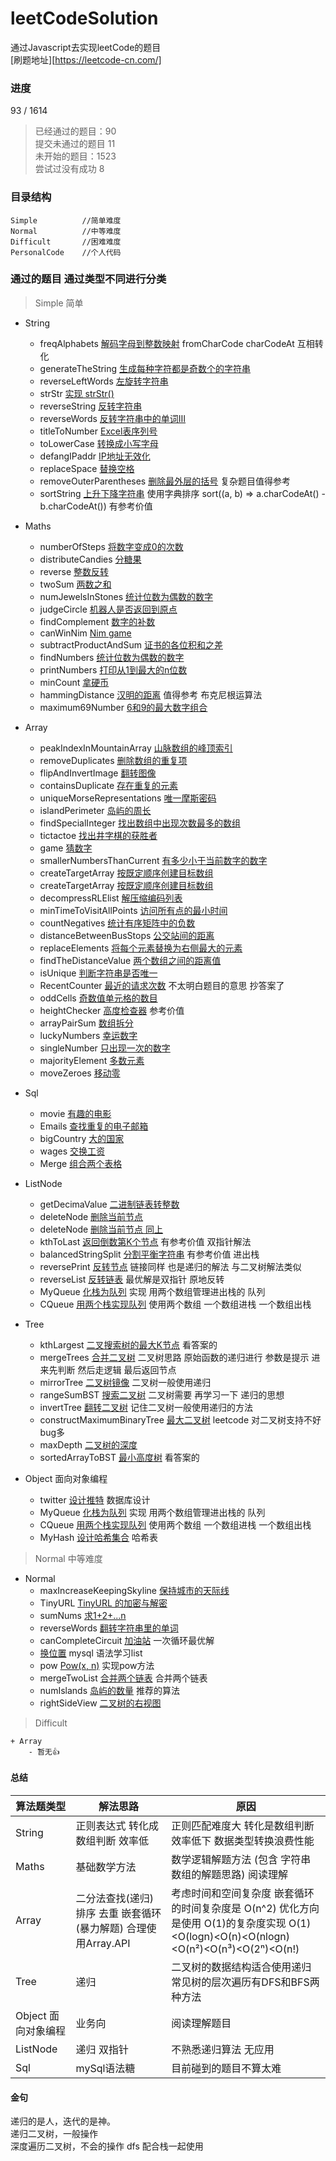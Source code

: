 # leetCodeSolution
通过Javascript去实现leetCode的题目  
[刷题地址][https://leetcode-cn.com/]  

### 进度
93 / 1614

> 已经通过的题目：90  
> 提交未通过的题目 11  
> 未开始的题目：1523  
> 尝试过没有成功 8 

### 目录结构
```
Simple          //简单难度
Normal          //中等难度
Difficult       //困难难度
PersonalCode    //个人代码
```


### 通过的题目 通过类型不同进行分类
> Simple 简单
- String
    - freqAlphabets [解码字母到整数映射](https://leetcode-cn.com/problems/decrypt-string-from-alphabet-to-integer-mapping/) fromCharCode charCodeAt 互相转化
    - generateTheString [生成每种字符都是奇数个的字符串](https://leetcode-cn.com/problems/generate-a-string-with-characters-that-have-odd-counts/)
    - reverseLeftWords [左旋转字符串](https://leetcode-cn.com/problems/zuo-xuan-zhuan-zi-fu-chuan-lcof/)
    - strStr [实现 strStr()](https://leetcode-cn.com/problems/implement-strstr/)
    - reverseString [反转字符串](https://leetcode-cn.com/problems/reverse-string/)
    - reverseWords [反转字符串中的单词Ⅲ](https://leetcode-cn.com/problems/reverse-words-in-a-string-iii/)
    - titleToNumber [Excel表序列号](https://leetcode-cn.com/problems/excel-sheet-column-number/)
    - toLowerCase [转换成小写字母](https://leetcode-cn.com/problems/to-lower-case/)
    - defangIPaddr [IP地址无效化](https://leetcode-cn.com/problems/defanging-an-ip-address/)
    - replaceSpace [替换空格](https://leetcode-cn.com/problems/ti-huan-kong-ge-lcof/)
    - removeOuterParentheses [删除最外层的括号](https://leetcode-cn.com/problems/remove-outermost-parentheses/) 复杂题目值得参考
    - sortString [上升下降字符串](https://leetcode-cn.com/problems/increasing-decreasing-string/) 使用字典排序 sort((a, b) => a.charCodeAt() - b.charCodeAt()) 有参考价值

- Maths
    - numberOfSteps [将数字变成0的次数](https://leetcode-cn.com/problems/number-of-steps-to-reduce-a-number-to-zero/)
    - distributeCandies [分糖果](https://leetcode-cn.com/problems/distribute-candies/)
    - reverse [整数反转](https://leetcode-cn.com/problems/reverse-integer/)
    - twoSum [两数之和](https://leetcode-cn.com/problems/two-sum/)
    - numJewelsInStones [统计位数为偶数的数字](https://leetcode-cn.com/problems/find-numbers-with-even-number-of-digits/)
    - judgeCircle [机器人是否返回到原点](https://leetcode-cn.com/problems/robot-return-to-origin/)
    - findComplement [数字的补数](https://leetcode-cn.com/problems/number-complement/)
    - canWinNim [Nim game](https://leetcode-cn.com/problems/nim-game/)
    - subtractProductAndSum [证书的各位积和之差](https://leetcode-cn.com/problems/subtract-the-product-and-sum-of-digits-of-an-integer/)
    - findNumbers [统计位数为偶数的数字](https://leetcode-cn.com/problems/find-numbers-with-even-number-of-digits/)
    - printNumbers [打印从1到最大的n位数](https://leetcode-cn.com/problems/da-yin-cong-1dao-zui-da-de-nwei-shu-lcof/)
    - minCount [拿硬币](https://leetcode-cn.com/problems/na-ying-bi/)
    - hammingDistance [汉明的距离](https://leetcode-cn.com/problems/hamming-distance/) 值得参考 布克尼根运算法
    - maximum69Number [6和9的最大数字组合](https://leetcode-cn.com/problems/maximum-69-number/)

- Array
     - peakIndexInMountainArray [山脉数组的峰顶索引](https://leetcode-cn.com/=problems/peak-index-in-a-mountain-array/])
     - removeDuplicates [删除数组的重复项](https://leetcode-cn.com/problems/remove-duplicates-from-sorted-array/)
     - flipAndInvertImage [翻转图像](https://leetcode-cn.com/problems/flipping-an-image/)
     - containsDuplicate [存在重复的元素](https://leetcode-cn.com/problems/contains-duplicate/)
     - uniqueMorseRepresentations [唯一摩斯密码](https://leetcode-cn.com/problems/unique-morse-code-words/)
     - islandPerimeter [岛屿的周长](https://leetcode-cn.com/problems/island-perimeter/)
     - findSpecialInteger [找出数组中出现次数最多的数组](https://leetcode-cn.com/problems/element-appearing-more-than-25-in-sorted-array/)
     - tictactoe [找出井字棋的获胜者](https://leetcode-cn.com/problems/find-winner-on-a-tic-tac-toe-game/)
     - game [猜数字](https://leetcode-cn.com/problems/guess-numbers/)
     - smallerNumbersThanCurrent [有多少小于当前数字的数字](https://leetcode-cn.com/problems/how-many-numbers-are-smaller-than-the-current-number/)
     - createTargetArray [按既定顺序创建目标数组](https://leetcode-cn.com/problems/create-target-array-in-the-given-order/)
     - createTargetArray [按既定顺序创建目标数组](https://leetcode-cn.com/problems/create-target-array-in-the-given-order/)
     - decompressRLElist [解压缩编码列表](https://leetcode-cn.com/problems/decompress-run-length-encoded-list/)
     - minTimeToVisitAllPoints [访问所有点的最小时间](https://leetcode-cn.com/problems/minimum-time-visiting-all-points/)
     - countNegatives [统计有序矩阵中的负数](https://leetcode-cn.com/problems/count-negative-numbers-in-a-sorted-matrix/)
     - distanceBetweenBusStops [公交站间的距离](https://leetcode-cn.com/problems/distance-between-bus-stops/)
     - replaceElements [将每个元素替换为右侧最大的元素](https://leetcode-cn.com/problems/replace-elements-with-greatest-element-on-right-side/)
     - findTheDistanceValue [两个数组之间的距离值](https://leetcode-cn.com/problems/find-the-distance-value-between-two-arrays/) 
     - isUnique [判断字符串是否唯一](https://leetcode-cn.com/problems/is-unique-lcci/)
     - RecentCounter [最近的请求次数](https://leetcode-cn.com/problems/number-of-recent-calls/) 不太明白题目的意思 抄答案了
     - oddCells [奇数值单元格的数目](https://leetcode-cn.com/problems/cells-with-odd-values-in-a-matrix/)
     - heightChecker [高度检查器](https://leetcode-cn.com/problems/height-checker/) 参考价值
     - arrayPairSum [数组拆分](https://leetcode-cn.com/problems/array-partition-i/)
     - luckyNumbers [幸运数字](https://leetcode-cn.com/problems/lucky-numbers-in-a-matrix/)
     - singleNumber [只出现一次的数字](https://leetcode-cn.com/problems/single-number/)
     - majorityElement [多数元素](https://leetcode-cn.com/problems/majority-element/)
     - moveZeroes [移动零](https://leetcode-cn.com/problems/move-zeroes/)

- Sql
    - movie [有趣的电影](https://leetcode-cn.com/problems/not-boring-movies/)
    - Emails [查找重复的电子邮箱](https://leetcode-cn.com/problems/duplicate-emails/)
    - bigCountry [大的国家](https://leetcode-cn.com/problems/big-countries/submissions/)
    - wages [交换工资](https://leetcode-cn.com/problems/swap-salary/)
    - Merge [组合两个表格](https://leetcode-cn.com/problems/combine-two-tables/)

- ListNode
    - getDecimaValue [二进制链表转整数](https://leetcode-cn.com/problems/convert-binary-number-in-a-linked-list-to-integer/)
    - deleteNode [删除当前节点](https://leetcode-cn.com/problems/delete-node-in-a-linked-list/)
    - deleteNode [删除当前节点 同上](https://leetcode-cn.com/problems/delete-middle-node-lcci/)
    - kthToLast [返回倒数第K个节点](https://leetcode-cn.com/problems/kth-node-from-end-of-list-lcci/) 有参考价值 双指针解法
    - balancedStringSplit [分割平衡字符串](https://leetcode-cn.com/problems/split-a-string-in-balanced-strings/) 有参考价值 进出栈
    - reversePrint [反转节点](https://leetcode-cn.com/problems/cong-wei-dao-tou-da-yin-lian-biao-lcof/) 链接同样 也是递归的解法 与二叉树解法类似
    - reverseList [反转链表](https://leetcode-cn.com/problems/fan-zhuan-lian-biao-lcof/) 最优解是双指针 原地反转
    - MyQueue [化栈为队列](https://leetcode-cn.com/problems/implement-queue-using-stacks-lcci/) 实现 用两个数组管理进出栈的 队列
    - CQueue [用两个栈实现队列](https://leetcode-cn.com/problems/yong-liang-ge-zhan-shi-xian-dui-lie-lcof/) 使用两个数组 一个数组进栈 一个数组出栈


- Tree
    - kthLargest [二叉搜索树的最大K节点](https://leetcode-cn.com/problems/er-cha-sou-suo-shu-de-di-kda-jie-dian-lcof/) 看答案的
    - mergeTrees [合并二叉树](https://leetcode-cn.com/problems/merge-two-binary-trees) 二叉树思路 原始函数的递归进行 参数是提示 进来先判断 然后走逻辑 最后返回节点
    - mirrorTree [二叉树镜像](https://leetcode-cn.com/problems/er-cha-shu-de-jing-xiang-lcof/) 二叉树一般使用递归
    - rangeSumBST [搜索二叉树](https://leetcode-cn.com/problems/range-sum-of-bst/) 二叉树需要 再学习一下 递归的思想
    - invertTree [翻转二叉树](https://leetcode-cn.com/problems/invert-binary-tree/) 记住二叉树一般使用递归的方法
    - constructMaximumBinaryTree [最大二叉树](https://leetcode-cn.com/problems/maximum-binary-tree/) leetcode 对二叉树支持不好 bug多
    - maxDepth [二叉树的深度](https://leetcode-cn.com/problems/maximum-depth-of-binary-tree/)
    - sortedArrayToBST [最小高度树](https://leetcode-cn.com/problems/minimum-height-tree-lcci/) 看答案的

- Object 面向对象编程
     - twitter [设计推特](https://leetcode-cn.com/problems/design-twitter/) 数据库设计
     - MyQueue [化栈为队列](https://leetcode-cn.com/problems/implement-queue-using-stacks-lcci/) 实现 用两个数组管理进出栈的 队列
     - CQueue [用两个栈实现队列](https://leetcode-cn.com/problems/yong-liang-ge-zhan-shi-xian-dui-lie-lcof/) 使用两个数组 一个数组进栈 一个数组出栈
     - MyHash [设计哈希集合](https://leetcode-cn.com/problems/design-hashset/) 哈希表

> Normal 中等难度

- Normal
    - maxIncreaseKeepingSkyline [保持城市的天际线](https://leetcode-cn.com/problems/max-increase-to-keep-city-skyline/)
    - TinyURL [TinyURL 的加密与解密](https://leetcode-cn.com/problems/encode-and-decode-tinyurl/)
    - sumNums [求1+2+...n](https://leetcode-cn.com/problems/qiu-12n-lcof/)
    - reverseWords [翻转字符串里的单词](https://leetcode-cn.com/problems/reverse-words-in-a-string/)
    - canCompleteCircuit [加油站](https://leetcode-cn.com/problems/gas-station/) 一次循环最优解
    - [换位置](https://leetcode-cn.com/problems/exchange-seats/) mysql 语法学习list
    - pow [Pow(x, n)](https://leetcode-cn.com/problems/powx-n/) 实现pow方法
    - mergeTwoList [合并两个链表](https://leetcode-cn.com/problems/he-bing-liang-ge-pai-xu-de-lian-biao-lcof/) 合并两个链表
    - numIslands [岛屿的数量](https://leetcode-cn.com/problems/number-of-islands/) 推荐的算法
    - rightSideView [二叉树的右视图](https://leetcode-cn.com/problems/binary-tree-right-side-view/)

> Difficult

    + Array
        - 暂无👍

#### 总结

| 算法题类型 | 解法思路 | 原因 |
| --- | --- | --- |
| String | 正则表达式 转化成数组判断 效率低 | 正则匹配难度大 转化是数组判断效率低下 数据类型转换浪费性能 |
| Maths | 基础数学方法 | 数学逻辑解题方法 (包含 字符串数组的解题思路) 阅读理解 |
| Array | 二分法查找(递归) 排序 去重 嵌套循环(暴力解题) 合理使用Array.API | 考虑时间和空间复杂度 嵌套循环的时间复杂度是 O(n^2) 优化方向是使用 O(1)的复杂度实现 O(1)<O(logn)<O(n)<O(nlogn)<O(n²)<O(n³)<O(2ⁿ)<O(n!)| |
| Tree | 递归 | 二叉树的数据结构适合使用递归 常见树的层次遍历有DFS和BFS两种方法 |
| Object 面向对象编程 | 业务向 | 阅读理解题目 |
| ListNode | 递归 双指针 | 不熟悉递归算法 无应用 |
| Sql | mySql语法糖 | 目前碰到的题目不算太难 |

#### 金句
递归的是人，迭代的是神。  
递归二叉树，一般操作  
深度遍历二叉树，不会的操作 dfs 配合栈一起使用  

